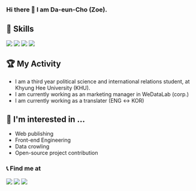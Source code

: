 ### Hi there 👋  I am Da-eun-Cho (Zoe).


## 📌 Skills
<img src="https://img.shields.io/badge/Html-white?style=flat-square&logo=html5&logoColor=f06529"/>
<img src="https://img.shields.io/badge/CSS3-white
?style=flat-square&logo=CSS3&logoColor=1572b6"/>
<img src="https://img.shields.io/badge/Javascript-white
?style=flat-square&logo=javascript&logoColor=F0DB4F"/>
<img src="https://img.shields.io/badge/Python-white?style=flat-square&logo=Python&logoColor=306998"/>

## 🏆 My Activity
* I am a third year political science and international relations student, at Khyung Hee University (KHU).
* I am currently working as an marketing manager in WeDataLab (corp.)
* I am currently working as a translater (ENG ↔ KOR)

## 🫶 I'm interested in ...
- Web publishing
- Front-end Engineering
- Data crowling
- Open-source project contribution

### 📞 Find me at  
<a href="https://www.linkedin.com/in/%EB%8B%A4%EC%9D%80-%EC%A1%B0-38404024b/?locale=en_US" target="_blank"><img src="https://img.shields.io/badge/linkedin-0E76A8?style=flat-square&logo=linkedin&logoColor=white"/></a>
<a href="https://www.instagram.com/lolll9728/" target="_blank"><img src="https://img.shields.io/badge/lolll9728-E4405F?style=flat-square&logo=instagram&logoColor=white"/></a>
<img src="https://img.shields.io/badge/joyau0910@gmail.com-EA4335?style=flat-square&logo=gmail&logoColor=white"/>
